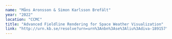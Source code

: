 ```yaml
---
name: "Måns Aronsson & Simon Karlsson Brefält"
year: "2022"
location: "CCMC"
title: "Advanced Fieldline Rendering for Space Weather Visualization"
link: "http://urn.kb.se/resolve?urn=urn%3Anbn%3Ase%3Aliu%3Adiva-189157"
---
```

